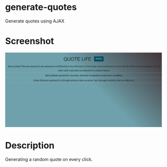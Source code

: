 # generate-quotes
Generate quotes using AJAX

# Screenshot

![alt text](quote.png)

# Description

Generating a random quote on every click.
